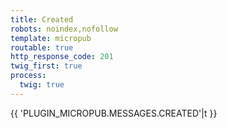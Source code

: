 ```yaml
---
title: Created
robots: noindex,nofollow
template: micropub
routable: true
http_response_code: 201
twig_first: true
process:
  twig: true
---
```


{{ 'PLUGIN_MICROPUB.MESSAGES.CREATED'|t }}